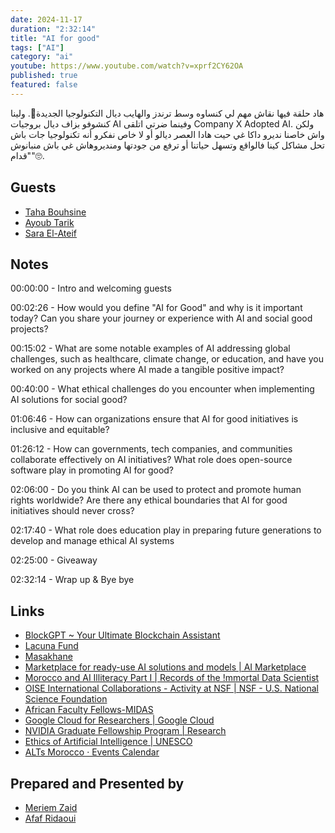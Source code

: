 ```yaml
---
date: 2024-11-17
duration: "2:32:14"
title: "AI for good"
tags: ["AI"]
category: "ai"
youtube: https://www.youtube.com/watch?v=xprf2CY62OA
published: true
featured: false
---
```



هاد حلقة فيها نقاش مهم لي كنساوه وسط ترندز والهايب ديال التكنولوجيا الجديدة🤔.
ولينا كنشوفو بزاف ديال بروجيات AI وفينما ضرتي اتلقى Company X Adopted AI. ولكن واش خاصنا نديرو داكا غي حيت هادا العصر ديالو أو لا خاص نفكرو أنه تكنولوجيا جات باش تحل مشاكل كينا فالواقع وتسهل حياتنا أو ترفع من جودتها ومنديروهاش غي باش منبانوش "قدام"🙄.

## Guests

- [Taha Bouhsine](https://twitter.com/Tahabsn)
- [Ayoub Tarik ](https://www.linkedin.com/in/ayoubtariq01)
- [Sara El-Ateif](https://www.linkedin.com/in/sara-el-ateif/)

## Notes

00:00:00 - Intro and welcoming guests

00:02:26 - How would you define "AI for Good" and why is it important today? Can you share your journey or experience with AI and social good projects? 

00:15:02 - What are some notable examples of AI addressing global challenges, such as healthcare, climate change, or education, and have you worked on any projects where AI made a tangible positive impact?

00:40:00 - What ethical challenges do you encounter when implementing AI solutions for social good?

01:06:46 - How can organizations ensure that AI for good initiatives is inclusive and equitable?

01:26:12 - How can governments, tech companies, and communities collaborate effectively on AI initiatives? What role does open-source software play in promoting AI for good?

02:06:00 - Do you think AI can be used to protect and promote human rights worldwide? Are there any ethical boundaries that AI for good initiatives should never cross?

02:17:40 - What role does education play in preparing future generations to develop and manage ethical AI systems

02:25:00 - Giveaway

02:32:14 - Wrap up & Bye bye

## Links

- [BlockGPT ~ Your Ultimate Blockchain Assistant](https://blockgpt.app/)
- [Lacuna Fund](https://lacunafund.org/)
- [Masakhane](https://www.masakhane.io/)
- [Marketplace for ready-use AI solutions and models | AI Marketplace](https://app.aimarketplace.co/models)
- [Morocco and AI Illiteracy Part I | Records of the !mmortal Data Scientist](https://www.tahabouhsine.com/blog/2021/09/22/ai-illiteracy-pt1/)
- [OISE International Collaborations - Activity at NSF | NSF - U.S. National Science Foundation](https://www.nsf.gov/od/oise/IntlCollaborations/index.jsp)
- [African Faculty Fellows-MIDAS](https://midas.umich.edu/training/postdocs/african-faculty-fellows/)
- [Google Cloud for Researchers | Google Cloud](https://cloud.google.com/edu/researchers?hl=en)
- [NVIDIA Graduate Fellowship Program | Research](https://research.nvidia.com/graduate-fellowships)
- [Ethics of Artificial Intelligence | UNESCO](https://www.unesco.org/en/artificial-intelligence/recommendation-ethics)
- [ALTs Morocco · Events Calendar](https://lu.ma/alts.morocco)

## Prepared and Presented by

- [Meriem Zaid](https://www.linkedin.com/in/meriem-zaid-652852187/)
- [Afaf Ridaoui](https://twitter.com/_iamaf)
